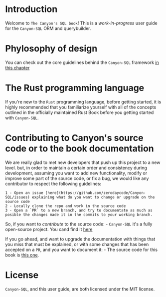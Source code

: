 # Introduction

Welcome to `The Canyon's SQL book`! This is a *work-in-progress* user guide for the `Canyon-SQL` ORM and querybuilder.

# Phylosophy of design
You can check out the core guidelines behind the `Canyon-SQL` framework [in this chapter](https://zerodaycode.github.io/canyon-book/canyon_design.html)

# The Rust programming language
If you're new to the `Rust` programming language, before getting started, it is highly recommended that you familiarize yourself with all of the concepts 
outlined in the officially maintained Rust Book before you getting started with `Canyon-SQL`.

# Contributing to Canyon's source code or to the book documentation

We are really glad to met new developers that push up this project to a new level.
but, in order to maintain a certain order and consistency during development, 
assuming you want to add new functionality, modify or improve some part of the source code, or fix a bug,
we would like any contributor to respect the following guidelines:

    1 - Open an issue [here](https://github.com/zerodaycode/Canyon-SQL/issues) explaining what do you want to change or upgrade on the source code
    2 - Locally clone the repo and work in the source code
    3 - Open a `PR` to a new branch, and try to documentate as much as posible the changes made it in the commits to your working branch.

So, if you want to *contribute* to the source code:
    - `Canyon-SQL` it's a fully open-source project. You cand find it [here](https://github.com/zerodaycode/Canyon-SQL)

If you go ahead, and want to upgrade the documentation with things that you miss that must be explained, or with some changes
that has been accepted on a `PR`, and you want to document it:
    - The source code for this book is [this one](https://github.com/zerodaycode/canyon-book).

# License

`Canyon-SQL`, and this user guide, are both licensed under the MIT license.